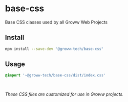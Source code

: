 # base-css

Base CSS classes used by all Groww Web Projects

## Install

```sh
npm install --save-dev "@groww-tech/base-css"
```

## Usage

```css
@import '~@groww-tech/base-css/dist/index.css'
```


<br/>

*These CSS files are customized for use in Groww projects.*